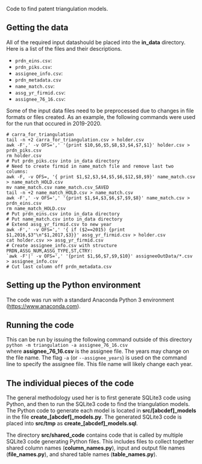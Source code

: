 Code to find patent triangulation models.


## Getting the data
All of the required input datashould be placed into the **in\_data** directory.
Here is a list of the files and their descriptions.

* `prdn_eins.csv`:
* `prdn_piks.csv`:
* `assignee_info.csv`:
* `prdn_metadata.csv`
* `name_match.csv`:
* `assg_yr_firmid.csv`:
* `assignee_76_16.csv`:

Some of the input data files need to be preprocessed due to changes in file formats or files created.
As an example, the following commands were used for the run that occured in 2019-2020.

    # carra_for_triangulation  
    tail -n +2 carra_for_triangulation.csv > holder.csv  
    awk -F',' -v OFS=',' '{print $10,$6,$5,$8,$3,$4,$7,$1}' holder.csv > prdn_piks.csv
    rm holder.csv  
    # Put prdn_piks.csv into in_data directory  
    # Need to create firmid in name_match file and remove last two columns:  
    awk -F, -v OFS=, '{ print $1,$2,$3,$4,$5,$6,$12,$8,$9}' name_match.csv > name_match_HOLD.csv  
    mv name_match.csv name_match.csv_SAVED  
    tail -n +2 name_match_HOLD.csv > name_match.csv  
    awk -F',' -v OFS=',' '{print $1,$4,$3,$6,$7,$9,$8}' name_match.csv > prdn_eins.csv  
    rm name_match_HOLD.csv  
    # Put prdn_eins.csv into in_data directory  
    # Put name_match.csv into in_data directory  
    # Extend assg_yr_firmid.csv to new year  
    awk -F',' -v OFS=',' '{ if ($2==2015) {print $1,2016,$3"\n"$1,2017,$3}}' assg_yr_firmid.csv > holder.csv  
    cat holder.csv >> assg_yr_firmid.csv  
    # Create assignee_info.csv with structure PRDN,ASSG_NUM,ASSG_TYPE,ST,CTRY:  
    `awk -F'|' -v OFS=',' '{print $1,$6,$7,$9,$10}' assigneeOutData/*.csv > assignee_info.csv  
    # Cut last column off prdn_metadata.csv  


## Setting up the Python environment
The code was run with a standard Anaconda Python 3 environment (https://www.anaconda.com).


## Running the code
This can be run by issuing the following command outside of this directory  
`python -m triangulation -a assignee_76_16.csv`  
where **assignee_76_16.csv** is the assignee file.
The years may change on the file name.
The flag `-a` (or `--assignee_years`) is used on the command line to specify the assignee file.
This file name will likely change each year.


## The individual pieces of the code
The general methodology used her is to first generate SQLite3 code using Python, and then to run the SQLite3 code to find the triangulation models.
The Python code to generate each model is located in **src/[abcdef]_models** in the file **create\_[abcdef]\_models.py**.
The generated SQLite3 code is placed into **src/tmp** as **create\_[abcdef]\_models.sql**.


The directory **src/shared\_code** contains code that is called by multiple SQLite3 code generating Python files.
This includes files to collect together shared column names (**column\_names.py**), input and output file names (**file\_names.py**), and shared table names (**table\_names.py**).